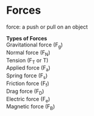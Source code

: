 # Forces

force: a push or pull on an object

**Types of Forces**  
Gravitational force (F<sub>g</sub>)   
Normal force (F<sub>N</sub>)  
Tension (F<sub>T</sub> or T)  
Applied force (F<sub>a</sub>)  
Spring force (F<sub>s</sub>)  
Friction force (F<sub>f</sub>)  
Drag force (F<sub>D</sub>)  
Electric force (F<sub>e</sub>)  
Magnetic force (F<sub>B</sub>)  
